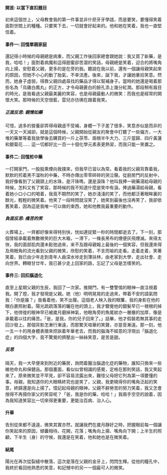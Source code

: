 #### 開首: 以當下直扣題目
初來這個世上，父母教會我的第一件事並非什麽牙牙學語，而是要笑，要懂得笑着面對世間上的種種。只要笑下去，一切就會好起来的。他和她在笑着，我也一直堅信着。

#### 事件一: 回憶單親家庭
還記得小時候的母親總是病重，而父親工作後回家總會跟她說：我又買了新藥，是我，哈哈！」面對着病魔和這得甜蜜卻苦澀的笑話，母親總是笑着，迎合的將嘴角向上揚，安慰着父親，更多的是在旁的我。聽說在我以前，還有一個讓母親笑起來的原因，但她不小心的動了胎氣，不幸流產。後來，誕下我，才讓她重拾笑意。然而，她身子虛弱，得靠父親四處尋找的藥品才得以幫補身子。當時的她還是喝着那些名為「烏雞白鳳丸」的正方，才令母親蒼白的臉孔添上幾分紅潤。那段稍有眉目的時光，是我看過父親最美麗的笑容，也是母親最動人的微笑：而我也是經常的開懷大笑。那時候的天空很藍，雲兒亦彷彿在跟着我笑。

##### 正面反思: 親情如藥
可惜，過多的營養卻弄得母親虛不受補，身體一下子差了很多，笑意赤似是而非的一天又一天減卻。就是這個時候，父親開始從親友的聚會中打聽了一些偏方，一大堆的藥單等着我放學後去購買的一斤上茯苓、兩根半牛大力、三斤當歸、四斤黃蓮和銀菊花…… 這一切都好比一百一十個化學元素表更熱習，而我只能一笑置之。

#### 事件二: 回憶煎中藥
 一打開家門，一股股熏煙向我撲來，但我早已習以為常。看着我的父親背靠着我，默默的煎着黑不溜秋的中藥，不時亦傳出零零碎碎的哭泣聲。從廚房門的反射中，我好像看到了父親頸上的水珠，是汗珠嗎，還是淚珠？他叫我捧一碗藥湯給母親的時候，怎料又有了笑容，那時候的我不知道什麼是笑中有淚。捧過藥湯給母親，看着她小口小口的喝着，我竟不期然的笑了，她亦淺淺的笑了，而他都泛著眼眸裏的餘光，輕輕的微笑着。他笑了一段時問就沒笑了，她笑到最後也沒再笑了，我卻依舊笑着，因為這是我唯一可以做的束西，她和他教我最重要的動作。

##### 負面反思: 痛苦的笑
火葬場上，一齊都好像來得特別快，恍如連捉緊一秒的時間都逝去了。下一刻，那個曾經承載着無數微笑的巨大木箱，一滑下，一條長黑布的煙便灰飛煙滅。來得太快，我的面部肌肉還未鬆弛過來，来不及跟母親報上最後的一個笑容，但我還來得及用眼角的流光看到父親的微笑，欣慰的笑着，不言而喻的走看。走着走着，笑著笑着，我已由少年走到青年人曲深水埗走到薄扶林，由老家到大學，走出社會、走向世界。轉眼甘廿年，我已甚少走上回家的路，忘記了父母是怎樣笑的。

#### 事件三: 回扣腦退化
直至上星期父親的生辰，我回了一次家。推開門，有一雙警惕的眼神—直注視着我。開了燈，我才發現是父親。她（他）明明晃晃的走過來，帶着不安的語氣問我：「你是誰？」我看着他，笑不出聲。這個老人映入我的眼簾，我的身影在他的眼白裹照射着。陽光疏疏落落的曬在他的頭上，我才驟覺他的銀髮早已一根根的掉下，他徬徨的眼神早已被歲月磨掉神氣，他眼角旁的魚尾紋亦一層層的加厚，像是承載着以往的痛苦。「爸，是我，你的兒子回來了。」話畢，他才假裝若無其事的走回沙發上。那個背影怎漸行漸遠，而那繁天喧華的笑聲，亦跫音漸遠。那一刻，他一五一十的用身體表徵來控訴着年華老去，而我的腦海不經意的浮現出「腦退化症」的四個大字，竟不驚覺的擠壓出一絲絲笑意，是苦是甜。

##### 反思
隔天，我一大早便來到附近的藥房，詢問着醫治腦退化症的藥物，誰知只換來一些維他命丸和保健品。那個畫面，看似似曾相識的感覺，定格在那則笑話，我又笑起來了。原來微笑並不罕見，卻不容易流露出來，難怪父母把它列為第一項要懂的事。母親，我知道你的大眼睛終究也是笑了，父親，我更曉得你的嘴角泛起的笑意，終歸還是向上揚了。憶記起母親的眼神，父親不辭勞苦的努力笑着，我又怎會捨得不再揚你家父的笑容呢？「爸，我是你的藥，哈哈！」我兩手空空的說着，因為我知道笑容比一切來得更重要，更能治百病、治人心。

#### 升華
告別從來都不遠遠，微笑其實亦然，就讓我們在歲月靜好之時，把握眼前每一個讓你笑起來的原因，傾囊相待。花開，花落；嘴角向上揚、嘴角向下開；上半生的照顧，下半生（身）的守候，我還是在笑着，他和她也是在微笑着。

#### 結尾
陽光在再次從裂縫中散落，這次是落在父親的金牙上，閃閃生輝。從他的瞳孔中，我終於看回他熟悉的笑意，和記憾中的另一一個最可人的微笑。
